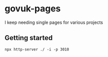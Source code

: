# govuk-pages

I keep needing single pages for various projects

## Getting started

```
npx http-server ./ -i -p 3010
```
